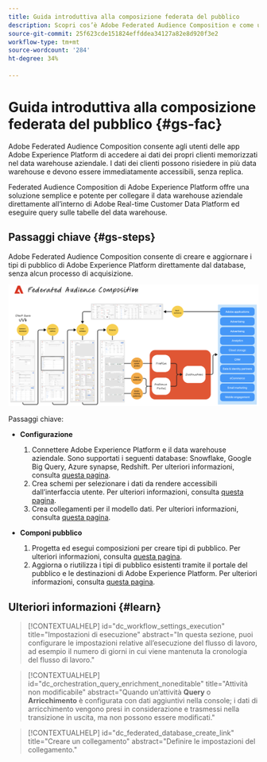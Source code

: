 ```yaml
---
title: Guida introduttiva alla composizione federata del pubblico
description: Scopri cos’è Adobe Federated Audience Composition e come utilizzarlo in Adobe Experience Platform
source-git-commit: 25f623cde151824effddea34127a82e8d920f3e2
workflow-type: tm+mt
source-wordcount: '284'
ht-degree: 34%

---
```



# Guida introduttiva alla composizione federata del pubblico {#gs-fac}

Adobe Federated Audience Composition consente agli utenti delle app Adobe Experience Platform di accedere ai dati dei propri clienti memorizzati nel data warehouse aziendale. I dati dei clienti possono risiedere in più data warehouse e devono essere immediatamente accessibili, senza replica.

Federated Audience Composition di Adobe Experience Platform offre una soluzione semplice e potente per collegare il data warehouse aziendale direttamente all’interno di Adobe Real-time Customer Data Platform ed eseguire query sulle tabelle del data warehouse.

## Passaggi chiave {#gs-steps}

Adobe Federated Audience Composition consente di creare e aggiornare i tipi di pubblico di Adobe Experience Platform direttamente dal database, senza alcun processo di acquisizione.

![diagramma](assets/FAC-diagram.png)

Passaggi chiave:

* **Configurazione**

   1. Connettere Adobe Experience Platform e il data warehouse aziendale.
Sono supportati i seguenti database: Snowflake, Google Big Query, Azure synapse, Redshift.
Per ulteriori informazioni, consulta [questa pagina](../connections/federated-db.md).
   1. Crea schemi per selezionare i dati da rendere accessibili dall’interfaccia utente.
Per ulteriori informazioni, consulta [questa pagina](../customer/schemas.md).
   1. Crea collegamenti per il modello dati.
Per ulteriori informazioni, consulta [questa pagina](../data-management/gs-models.md).

* **Componi pubblico**

   1. Progetta ed esegui composizioni per creare tipi di pubblico.
Per ulteriori informazioni, consulta [questa pagina](../compositions/gs-compositions.md).
   1. Aggiorna o riutilizza i tipi di pubblico esistenti tramite il portale del pubblico e le destinazioni di Adobe Experience Platform.
Per ulteriori informazioni, consulta [questa pagina](../connections/destinations.md).

## Ulteriori informazioni {#learn}

<!-- Workflow + Workflow activities-->



>[!CONTEXTUALHELP]
>id="dc_workflow_settings_execution"
>title="Impostazioni di esecuzione"
>abstract="In questa sezione, puoi configurare le impostazioni relative all’esecuzione del flusso di lavoro, ad esempio il numero di giorni in cui viene mantenuta la cronologia del flusso di lavoro."




>[!CONTEXTUALHELP]
>id="dc_orchestration_query_enrichment_noneditable"
>title="Attività non modificabile"
>abstract="Quando un’attività **Query** o **Arricchimento** è configurata con dati aggiuntivi nella console; i dati di arricchimento vengono presi in considerazione e trasmessi nella transizione in uscita, ma non possono essere modificati."

<!-- Create a link -->

>[!CONTEXTUALHELP]
>id="dc_federated_database_create_link"
>title="Creare un collegamento"
>abstract="Definire le impostazioni del collegamento."
